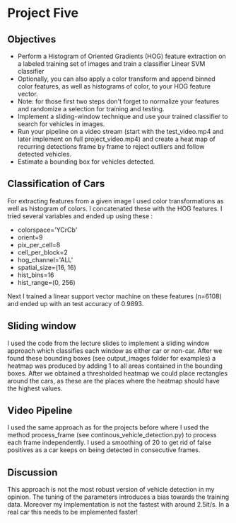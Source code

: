 # Project Five

## Objectives
* Perform a Histogram of Oriented Gradients (HOG) feature extraction on a labeled training set of images and train a classifier Linear SVM classifier
* Optionally, you can also apply a color transform and append binned color features, as well as histograms of color, to your HOG feature vector.
* Note: for those first two steps don't forget to normalize your features and randomize a selection for training and testing.
* Implement a sliding-window technique and use your trained classifier to search for vehicles in images.
* Run your pipeline on a video stream (start with the test_video.mp4 and later implement on full project_video.mp4) and create a heat map of recurring detections frame by frame to reject outliers and follow detected vehicles.
* Estimate a bounding box for vehicles detected.

## Classification of Cars
For extracting features from a given image I used color transformations as well as histogram of colors. I concatenated these with the HOG features. I tried several variables and ended up using these :

* colorspace='YCrCb'
* orient=9
* pix_per_cell=8
* cell_per_block=2
* hog_channel='ALL'
* spatial_size=(16, 16)
* hist_bins=16
* hist_range=(0, 256)

Next I trained a linear support vector machine on these features (n=6108) and ended up with an test accuracy of 0.9893.

## Sliding window
I used the code from the lecture slides to implement a sliding window approach which classifies each window as either car or non-car. After we found these bounding boxes (see output_images folder for examples) a heatmap was produced by adding 1 to all areas contained in the bounding boxes.
After we obtained a thresholded heatmap we could place rectangles around the cars, as these are the places where the heatmap should have the highest values.

## Video Pipeline
I used the same approach as for the projects before where I used the method process_frame (see continous_vehicle_detection.py) to process each frame independently. I used a smoothing of 20 to get rid of false positives as a car keeps on being detected in consecutive frames.

## Discussion
This approach is not the most robust version of vehicle detection in my opinion. The tuning of the parameters introduces a bias towards the training data. Moreover my implementation is not the fastest with around 2.5it/s. In a real car this needs to be implemented faster! 

